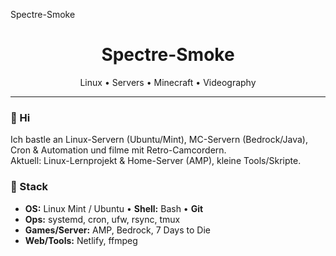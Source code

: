 Spectre-Smoke
<h1 align="center">Spectre-Smoke</h1>
<p align="center">Linux • Servers • Minecraft • Videography</p>

---

### 👋 Hi
Ich bastle an Linux-Servern (Ubuntu/Mint), MC-Servern (Bedrock/Java), Cron & Automation und filme mit Retro-Camcordern.  
Aktuell: Linux-Lernprojekt & Home-Server (AMP), kleine Tools/Skripte.

### 🔧 Stack
- **OS:** Linux Mint / Ubuntu • **Shell:** Bash • **Git**
- **Ops:** systemd, cron, ufw, rsync, tmux
- **Games/Server:** AMP, Bedrock, 7 Days to Die
- **Web/Tools:** Netlify, ffmpeg
